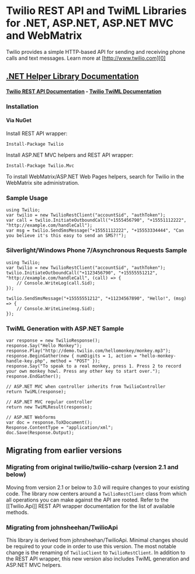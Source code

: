 # Twilio REST API and TwiML Libraries for .NET, ASP.NET, ASP.NET MVC and WebMatrix

Twilio provides a simple HTTP-based API for sending and receiving phone calls and text messages. Learn more at [http://www.twilio.com][0]

## [.NET Helper Library Documentation][3]
#### [Twilio REST API Documentation][1] - [Twilio TwiML Documentation][2]

### Installation

#### Via NuGet

Install REST API wrapper:

    Install-Package Twilio

Install ASP.NET MVC helpers and REST API wrapper:

    Install-Package Twilio.Mvc

To install WebMatrix/ASP.NET Web Pages helpers, search for Twilio in the WebMatrix site administration.

### Sample Usage

    using Twilio;
    var twilio = new TwilioRestClient("accountSid", "authToken");
    var call = twilio.InitiateOutboundCall("+1555456790", "+15551112222", "http://example.com/handleCall");
    var msg = twilio.SendSmsMessage("+15551112222", "+15553334444", "Can you believe it's this easy to send an SMS?!");

### Silverlight/Windows Phone 7/Asynchronous Requests Sample

    using Twilio;
    var twilio = new TwilioRestClient("accountSid", "authToken");
    twilio.InitiateOutboundCall("+1123456790", "+15555551212", "http://example.com/handleCall", (call) => {
        // Console.WriteLog(call.Sid);
    });

    twilio.SendSmsMessage("+15555551212", "+11234567890", "Hello!", (msg) => {
        // Console.WriteLine(msg.Sid);
    });

### TwiML Generation with ASP.NET Sample

	var response = new TwilioResponse();
	response.Say("Hello Monkey");
	response.Play("http://demo.twilio.com/hellomonkey/monkey.mp3");
	response.BeginGather(new { numDigits = 1, action = "hello-monkey-handle-key.php", method = "POST" });
	response.Say("To speak to a real monkey, press 1. Press 2 to record your own monkey howl. Press any other key to start over.");
	response.EndGather();

	// ASP.NET MVC when controller inherits from TwilioController
	return TwiML(response);

	// ASP.NET MVC regular controller
	return new TwiMLResult(response);

	// ASP.NET Webforms
	var doc = response.ToXDocument();
    Response.ContentType = "application/xml";
	doc.Save(Response.Output);

## Migrating from earlier versions

### Migrating from original twilio/twilio-csharp (version 2.1 and below)
Moving from version 2.1 or below to 3.0 will require changes to your existing code. The library now centers around a `TwilioRestClient` class from which all operations you can make against the API are rooted. Refer to the [[Twilio.Api]] REST API wrapper documentation for the list of available methods.

### Migrating from johnsheehan/TwilioApi
This library is derived from johnsheehan/TwilioApi. Minimal changes should be required to your code in order to use this version. The most notable change is the renaming of `TwilioClient` to `TwilioRestClient`. In addition to the REST API wrapper, this new version also includes TwiML generation and ASP.NET MVC helpers.


[0]: http://www.twilio.com
[1]: http://www.twilio.com/docs/api/rest
[2]: http://www.twilio.com/docs/api/twiml
[3]: https://github.com/twilio/twilio-csharp/wiki
